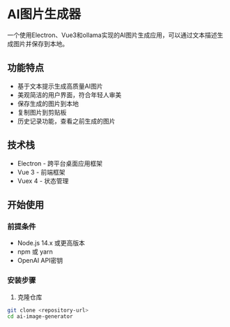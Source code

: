 # AI图片生成器

一个使用Electron、Vue3和ollama实现的AI图片生成应用，可以通过文本描述生成图片并保存到本地。

## 功能特点

- 基于文本提示生成高质量AI图片
- 美观简洁的用户界面，符合年轻人审美
- 保存生成的图片到本地
- 复制图片到剪贴板
- 历史记录功能，查看之前生成的图片

## 技术栈

- Electron - 跨平台桌面应用框架
- Vue 3 - 前端框架
- Vuex 4 - 状态管理

## 开始使用

### 前提条件

- Node.js 14.x 或更高版本
- npm 或 yarn
- OpenAI API密钥

### 安装步骤

1. 克隆仓库
```bash
git clone <repository-url>
cd ai-image-generator
```
